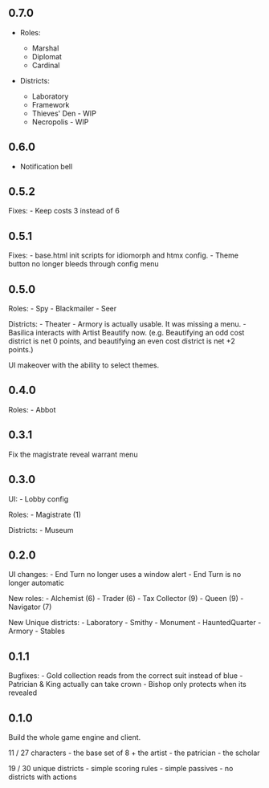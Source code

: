## 0.7.0
- Roles:
    - Marshal
    - Diplomat
    - Cardinal

- Districts:
    - Laboratory
    - Framework
    - Thieves' Den - WIP
    - Necropolis - WIP

## 0.6.0
- Notification bell

## 0.5.2
Fixes:
    - Keep costs 3 instead of 6

## 0.5.1
Fixes:
    - base.html init scripts for idiomorph and htmx config.
    - Theme button no longer bleeds through config menu

## 0.5.0
Roles:
    - Spy
    - Blackmailer
    - Seer

Districts:
    - Theater
    - Armory is actually usable. It was missing a menu.
    - Basilica interacts with Artist Beautify now. 
        (e.g. Beautifying an odd cost district is net 0 points, and beautifying an even cost district is net +2 points.)

UI makeover with the ability to select themes.

## 0.4.0
Roles:
    - Abbot

## 0.3.1 
Fix the magistrate reveal warrant menu

## 0.3.0

UI:
    - Lobby config

Roles:
    - Magistrate (1) 

Districts:
    - Museum 

## 0.2.0
UI changes:
    - End Turn no longer uses a window alert
    - End Turn is no longer automatic

New roles:
    - Alchemist (6)
    - Trader (6)
    - Tax Collector (9)
    - Queen (9)
    - Navigator (7) 
    
New Unique districts:
    - Laboratory 
    - Smithy 
    - Monument 
    - HauntedQuarter 
    - Armory 
    - Stables

## 0.1.1
Bugfixes:
    - Gold collection reads from the correct suit instead of blue
    - Patrician & King actually can take crown
    - Bishop only protects when its revealed

## 0.1.0
Build the whole game engine and client.

11 / 27 characters
    - the base set of 8 + the artist
    - the patrician
    - the scholar

19 / 30 unique districts
    - simple scoring rules
    - simple passives
    - no districts with actions
